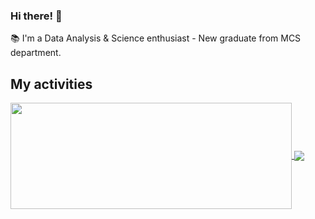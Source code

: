 ### Hi there! 👋

📚 I'm a Data Analysis & Science enthusiast - New graduate from MCS department.


## My activities

<a href="https://github.com/hnsdev/github-readme-stats">
  <img width=450 height=170 align="center" src="https://github-readme-stats.vercel.app/api?username=hnsdev&theme=midnight-purple&show_icons=true&bg_color=0D1117&hide_border=true" />
</a>
<a href="https://github.com/hnsdev/github-readme-stats">
  <img align="center" src="https://github-readme-stats.vercel.app/api/top-langs/?username=hnsdev&theme=midnight-purple&layout=compact&bg_color=0D1117&hide_border=true" />
</a>
